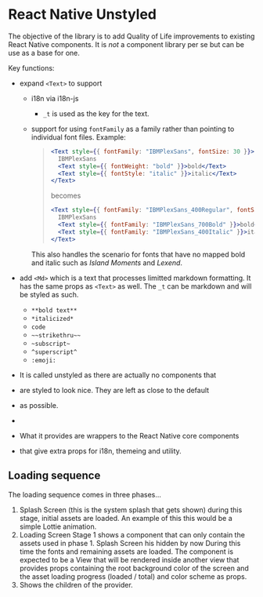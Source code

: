 # React Native Unstyled

The objective of the library is to add Quality of Life improvements to existing React Native components. It is _not_ a component library per se but can be use as a base for one.

Key functions:

- expand `<Text>` to support

  - i18n via i18n-js
    - `_t` is used as the key for the text.
  - support for using `fontFamily` as a family rather than pointing to individual font files. Example:

    > ```jsx
    > <Text style={{ fontFamily: "IBMPlexSans", fontSize: 30 }}>
    >   IBMPlexSans
    >   <Text style={{ fontWeight: "bold" }}>bold</Text>
    >   <Text style={{ fontStyle: "italic" }}>italic</Text>
    > </Text>
    > ```
    >
    > becomes
    >
    > ```jsx
    > <Text style={{ fontFamily: "IBMPlexSans_400Regular", fontSize: 30 }}>
    >   IBMPlexSans
    >   <Text style={{ fontFamily: "IBMPlexSans_700Bold" }}>bold</Text>
    >   <Text style={{ fontFamily: "IBMPlexSans_400Italic" }}>italic</Text>
    > </Text>
    > ```

    This also handles the scenario for fonts that have no mapped bold and italic such as *Island Moments* and *Lexend*.



- add `<Md>` which is a text that processes limitted markdown formatting. It has the same props as `<Text>` as well. The `_t` can be markdown and will be styled as such.

  - `**bold text**`
  - `*italicized*`
  - `code`
  - `~~strikethru~~`
  - `~subscript~`
  - `^superscript^`
  - `:emoji:`

- It is called unstyled as there are actually no components that
- are styled to look nice. They are left as close to the default
- as possible.
-
- What it provides are wrappers to the React Native core components
- that give extra props for i18n, themeing and utility.

## Loading sequence

The loading sequence comes in three phases...

1. Splash Screen (this is the system splash that gets shown) during this stage, initial assets are loaded.  An example of this  this would be a simple Lottie animation.
2. Loading Screen Stage 1 shows a component that can only contain the assets used in phase 1.  Splash Screen his hidden by now  During this time the fonts and remaining assets are loaded.  The component is expected to be a View that will be rendered inside another view that provides props containing the root background color of the screen and the asset loading progress (loaded / total) and color scheme as props.
3. Shows the children of the provider.


